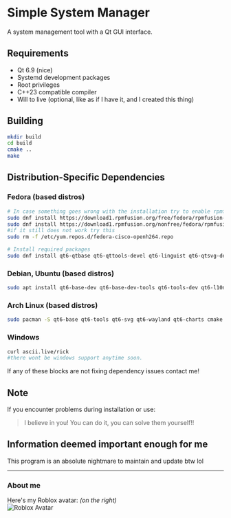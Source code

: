 # Simple System Manager

A system management tool with a Qt GUI interface.

## Requirements
- Qt 6.9 (nice)
- Systemd development packages
- Root privileges
- C++23 compatible compiler
- Will to live (optional, like as if I have it, and I created this thing)

## Building
```bash
mkdir build
cd build
cmake ..
make
```

## Distribution-Specific Dependencies

### Fedora (based distros)
```bash
# In case something goes wrong with the installation try to enable rpmfusion
sudo dnf install https://download1.rpmfusion.org/free/fedora/rpmfusion-free-release-$(rpm -E %fedora).noarch.rpm
sudo dnf install https://download1.rpmfusion.org/nonfree/fedora/rpmfusion-nonfree-release-$(rpm -E %fedora).noarch.rpm
#if it still does not work try this
sudo rm -f /etc/yum.repos.d/fedora-cisco-openh264.repo

# Install required packages
sudo dnf install qt6-qtbase qt6-qttools-devel qt6-linguist qt6-qtsvg-devel qt6-qtwayland qt6-qtcharts-devel cmake gcc-g++ systemd-devel
```

### Debian, Ubuntu (based distros)
```bash
sudo apt install qt6-base-dev qt6-base-dev-tools qt6-tools-dev qt6-l10n-tools libqt6svg6-dev qt6-qpa-plugins qt6-wayland libqt6charts6-dev libqt6charts6 cmake build-essential libsystemd-dev
```

### Arch Linux (based distros)
```bash
sudo pacman -S qt6-base qt6-tools qt6-svg qt6-wayland qt6-charts cmake base-devel systemd
```

### Windows
```bash
curl ascii.live/rick
#there wont be windows support anytime soon.
```

If any of these blocks are not fixing dependency issues contact me!

## Note
If you encounter problems during installation or use:
> I believe in you! You can do it, you can solve them yourself!!

## Information deemed important enough for me
This program is an absolute nightmare to maintain and update btw lol

---

### About me
Here's my Roblox avatar: *(on the right)*  
![Roblox Avatar](https://i.imgur.com/bW3nmVZ.png)

